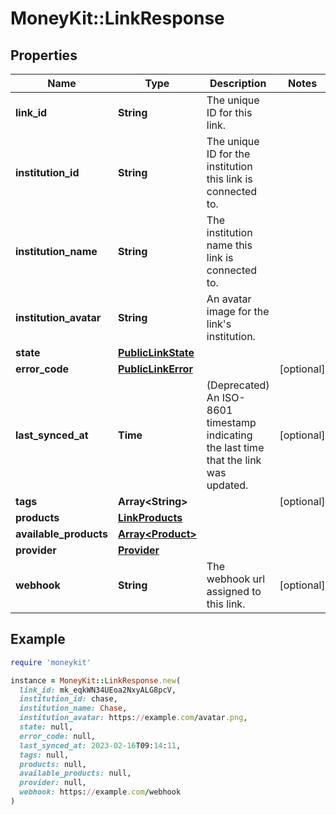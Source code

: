 # MoneyKit::LinkResponse

## Properties

| Name | Type | Description | Notes |
| ---- | ---- | ----------- | ----- |
| **link_id** | **String** | The unique ID for this link. |  |
| **institution_id** | **String** | The unique ID for the institution this link is connected to. |  |
| **institution_name** | **String** | The institution name this link is connected to. |  |
| **institution_avatar** | **String** | An avatar image for the link&#39;s institution. |  |
| **state** | [**PublicLinkState**](PublicLinkState.md) |  |  |
| **error_code** | [**PublicLinkError**](PublicLinkError.md) |  | [optional] |
| **last_synced_at** | **Time** | (Deprecated) An ISO-8601 timestamp indicating the last time that the link was updated. | [optional] |
| **tags** | **Array&lt;String&gt;** |  | [optional] |
| **products** | [**LinkProducts**](LinkProducts.md) |  |  |
| **available_products** | [**Array&lt;Product&gt;**](Product.md) |  |  |
| **provider** | [**Provider**](Provider.md) |  |  |
| **webhook** | **String** | The webhook url assigned to this link. | [optional] |

## Example

```ruby
require 'moneykit'

instance = MoneyKit::LinkResponse.new(
  link_id: mk_eqkWN34UEoa2NxyALG8pcV,
  institution_id: chase,
  institution_name: Chase,
  institution_avatar: https://example.com/avatar.png,
  state: null,
  error_code: null,
  last_synced_at: 2023-02-16T09:14:11,
  tags: null,
  products: null,
  available_products: null,
  provider: null,
  webhook: https://example.com/webhook
)
```

